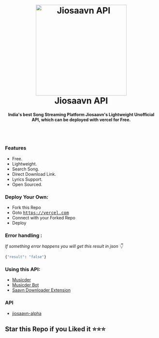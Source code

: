 <h1 align="center">
  <br>
 <img src="https://telegra.ph/file/3f4ec4d689573bd4de154.png" alt="Jiosaavn API" width="300">
  <br>
Jiosaavn API
<br>
</h1>

<h4 align="center">India's best Song Streaming Platform Jiosaavn's Lightweight Unofficial API, which can be deployed with vercel for Free.</h4>

<br>
<br>


### Features
- Free.
- Lightweight.
- Search Song.
- Direct Download Link.
- Lyrics Support.
- Open Sourced.

### Deploy Your Own:
- Fork this Repo
- Goto <tt>https://vercel.com</tt>
- Connect with your Forked Repo
- Deploy
### Error handling :
*If something error happens you will get this result in json 👇*

```bash
{"result": "false"}
```

### Using this API:
- [Musicder](https://github.com/cachecleanerjeet/Musicder "Musicder")
- [Musicder Bot](https://t.me/musicder_bot "Musicder Bot")
- [Saavn Downloader Extension](https://github.com/naqushab/saavn-downloader-extension "saavn-downloader-extension")

### API

- [jiosaavn-alpha](https://jiosaavn-alpha.vercel.app/")

## Star this Repo if you Liked it ⭐⭐⭐
